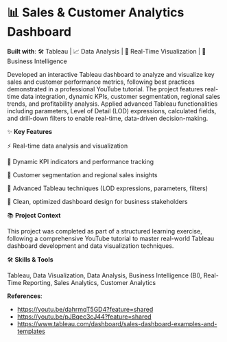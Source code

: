 # 📊 Sales & Customer Analytics Dashboard

**Built with**: 🛠️ Tableau | 📈 Data Analysis | 🔎 Real-Time Visualization | 🧠 Business Intelligence

Developed an interactive Tableau dashboard to analyze and visualize key sales and customer performance metrics, following best practices demonstrated in a professional YouTube tutorial.
The project features real-time data integration, dynamic KPIs, customer segmentation, regional sales trends, and profitability analysis.
Applied advanced Tableau functionalities including parameters, Level of Detail (LOD) expressions, calculated fields, and drill-down filters to enable real-time, data-driven decision-making.


✨ **Key Features**

⚡ Real-time data analysis and visualization

🎯 Dynamic KPI indicators and performance tracking

👥 Customer segmentation and regional sales insights

🔧 Advanced Tableau techniques (LOD expressions, parameters, filters)

🧩 Clean, optimized dashboard design for business stakeholders


📚 **Project Context**

This project was completed as part of a structured learning exercise, following a comprehensive YouTube tutorial to master real-world Tableau dashboard development and data visualization techniques.


🛠️ **Skills & Tools**

Tableau, Data Visualization, Data Analysis, Business Intelligence (BI), Real-Time Reporting, Sales Analytics, Customer Analytics


**References**:
- https://youtu.be/dahrmqT5GD4?feature=shared
- https://youtu.be/pJBqec3cJ44?feature=shared
- https://www.tableau.com/dashboard/sales-dashboard-examples-and-templates
